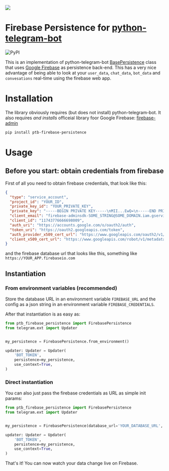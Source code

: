 ![](https://github.com/python-telegram-bot/logos/blob/master/logo/png/ptb-logo_240.png?raw=true)
# Firebase Persistence for [python-telegram-bot](https://python-telegram-bot.org/)
![PyPI](https://img.shields.io/pypi/v/ptb-firebase-persistence)


This is an implementation of python-telegram-bot [BasePersistence](https://python-telegram-bot.readthedocs.io/en/stable/telegram.ext.basepersistence.html?highlight=basepersistence) 
class that uses [Google Firebase](https://firebase.google.com/) as persistence back-end. 
This has a very nice advantage of being able to look at your `user_data`, `chat_data`, `bot_data` 
and `convesations` real-time using the firebase web app.

# Installation
The library obviously requires (but does not install) python-telegram-bot. It also requires *and installs* 
officeial library foor Google Firebase: [firebase-admin](https://firebase.google.com/docs/admin/setup/)

```bash
pip install ptb-firebase-persistence
```

# Usage

## Before you start: obtain credentials from firebase
First of all you need to obtain firebase credentials, that look like this:

```json
{
  "type": "service_account",
  "project_id": "YOUR_ID",
  "private_key_id": "YOUR_PRIVATE_KEY",
  "private_key": "-----BEGIN PRIVATE KEY-----\nMII...EwQ=\n-----END PRIVATE KEY-----\n",
  "client_email": "firebase-adminsdk-SOME_STRING@SOME_DOMAIN.iam.gserviceaccount.com",
  "client_id": "11743776666698009",
  "auth_uri": "https://accounts.google.com/o/oauth2/auth",
  "token_uri": "https://oauth2.googleapis.com/token",
  "auth_provider_x509_cert_url": "https://www.googleapis.com/oauth2/v1/certs",
  "client_x509_cert_url": "https://www.googleapis.com/robot/v1/metadata/x509/firebase-adminsdk-SOMES_STRING.iam.gserviceaccount.com"
}
```

and the firebase database url that looks like this, something like `https://YOUR_APP.firebaseio.com`

## Instantiation

### From environment variables (recommended)
Store the database URL in an environment variable `FIREBASE_URL` and the config as a json string in an environment variable
`FIREBASE_CREDENTIALS`.

After that instantiation is as easy as:

```python
from ptb_firebase_persistence import FirebasePersistence
from telegram.ext import Updater


my_persistence = FirebasePersistence.from_environment()

updater: Updater = Updater(
    'BOT_TOKEN',
    persistence=my_persistence,
    use_context=True,
)
```

### Direct instantiation
You can also just pass the firebase credentials as URL as simple init params:

```python
from ptb_firebase_persistence import FirebasePersistence
from telegram.ext import Updater


my_persistence = FirebasePersistence(database_url='YOUR_DATABASE_URL', credentials='YOUR_CREDENTIALS_DICT')

updater: Updater = Updater(
    'BOT_TOKEN',
    persistence=my_persistence,
    use_context=True,
)
```

That's it! You can now watch your data change live on Firebase.
